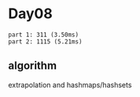 # Day08

```
part 1: 311 (3.50ms)
part 2: 1115 (5.21ms)
```

## algorithm

extrapolation and hashmaps/hashsets